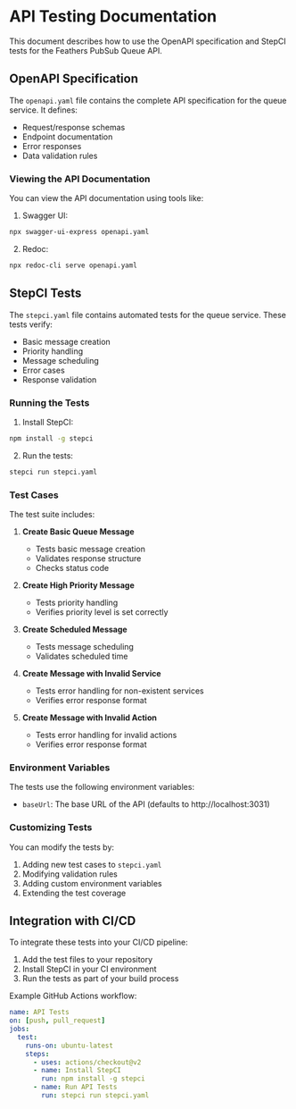 # API Testing Documentation

This document describes how to use the OpenAPI specification and StepCI tests for the Feathers PubSub Queue API.

## OpenAPI Specification

The `openapi.yaml` file contains the complete API specification for the queue service. It defines:

- Request/response schemas
- Endpoint documentation
- Error responses
- Data validation rules

### Viewing the API Documentation

You can view the API documentation using tools like:

1. Swagger UI:

```bash
npx swagger-ui-express openapi.yaml
```

2. Redoc:

```bash
npx redoc-cli serve openapi.yaml
```

## StepCI Tests

The `stepci.yaml` file contains automated tests for the queue service. These tests verify:

- Basic message creation
- Priority handling
- Message scheduling
- Error cases
- Response validation

### Running the Tests

1. Install StepCI:

```bash
npm install -g stepci
```

2. Run the tests:

```bash
stepci run stepci.yaml
```

### Test Cases

The test suite includes:

1. **Create Basic Queue Message**

   - Tests basic message creation
   - Validates response structure
   - Checks status code

2. **Create High Priority Message**

   - Tests priority handling
   - Verifies priority level is set correctly

3. **Create Scheduled Message**

   - Tests message scheduling
   - Validates scheduled time

4. **Create Message with Invalid Service**

   - Tests error handling for non-existent services
   - Verifies error response format

5. **Create Message with Invalid Action**
   - Tests error handling for invalid actions
   - Verifies error response format

### Environment Variables

The tests use the following environment variables:

- `baseUrl`: The base URL of the API (defaults to http://localhost:3031)

### Customizing Tests

You can modify the tests by:

1. Adding new test cases to `stepci.yaml`
2. Modifying validation rules
3. Adding custom environment variables
4. Extending the test coverage

## Integration with CI/CD

To integrate these tests into your CI/CD pipeline:

1. Add the test files to your repository
2. Install StepCI in your CI environment
3. Run the tests as part of your build process

Example GitHub Actions workflow:

```yaml
name: API Tests
on: [push, pull_request]
jobs:
  test:
    runs-on: ubuntu-latest
    steps:
      - uses: actions/checkout@v2
      - name: Install StepCI
        run: npm install -g stepci
      - name: Run API Tests
        run: stepci run stepci.yaml
```
